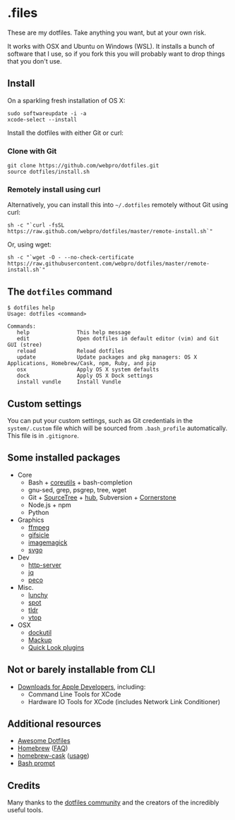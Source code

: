 # .files

These are my dotfiles. Take anything you want, but at your own risk.

It works with OSX and Ubuntu on Windows (WSL). It installs a bunch of software that I use, so if you fork this you will probably want to drop things that you don't use.

## Install

On a sparkling fresh installation of OS X:

    sudo softwareupdate -i -a
    xcode-select --install

Install the dotfiles with either Git or curl:

### Clone with Git

    git clone https://github.com/webpro/dotfiles.git
    source dotfiles/install.sh

### Remotely install using curl

Alternatively, you can install this into `~/.dotfiles` remotely without Git using curl:

    sh -c "`curl -fsSL https://raw.github.com/webpro/dotfiles/master/remote-install.sh`"

Or, using wget:

    sh -c "`wget -O - --no-check-certificate https://raw.githubusercontent.com/webpro/dotfiles/master/remote-install.sh`"

## The `dotfiles` command

    $ dotfiles help
    Usage: dotfiles <command>
    
    Commands:
       help               This help message
       edit               Open dotfiles in default editor (vim) and Git GUI (stree)
       reload             Reload dotfiles
       update             Update packages and pkg managers: OS X Applications, Homebrew/Cask, npm, Ruby, and pip
       osx                Apply OS X system defaults
       dock               Apply OS X Dock settings
       install vundle     Install Vundle

## Custom settings

You can put your custom settings, such as Git credentials in the `system/.custom` file which will be sourced from `.bash_profile` automatically. This file is in `.gitignore`.

## Some installed packages

* Core
    * Bash + [coreutils](http://en.wikipedia.org/wiki/GNU_Core_Utilities) + bash-completion
    * gnu-sed, grep, psgrep, tree, wget
    * Git + [SourceTree](http://www.sourcetreeapp.com) + [hub](http://hub.github.com/), Subversion + [Cornerstone](https://www.zennaware.com/cornerstone/)
    * Node.js + npm
    * Python
* Graphics
    * [ffmpeg](https://www.ffmpeg.org)
    * [gifsicle](http://www.lcdf.org/gifsicle)
    * [imagemagick](http://www.imagemagick.org)
    * [svgo](https://github.com/svg/svgo)
* Dev
    * [http-server](https://github.com/nodeapps/http-server)
    * [jq](http://stedolan.github.io/jq/)
    * [peco](http://peco.github.io/)
* Misc.
    * [lunchy](https://github.com/eddiezane/lunchy)
    * [spot](https://github.com/guille/spot)
    * [tldr](https://github.com/tldr-pages/tldr)
    * [vtop](https://github.com/MrRio/vtop)
* OSX
    * [dockutil](https://github.com/kcrawford/dockutil)
    * [Mackup](https://github.com/lra/mackup)
    * [Quick Look plugins](https://github.com/sindresorhus/quick-look-plugins)

## Not or barely installable from CLI

* [Downloads for Apple Developers](https://developer.apple.com/downloads), including:
    * Command Line Tools for XCode
    * Hardware IO Tools for XCode (includes Network Link Conditioner)

## Additional resources

* [Awesome Dotfiles](https://github.com/webpro/awesome-dotfiles)
* [Homebrew](http://brew.sh/) ([FAQ](https://github.com/Homebrew/homebrew/wiki/FAQ))
* [homebrew-cask](http://caskroom.io/) ([usage](https://github.com/phinze/homebrew-cask/blob/master/USAGE.md))
* [Bash prompt](http://wiki.archlinux.org/index.php/Color_Bash_Prompt)

## Credits

Many thanks to the [dotfiles community](http://dotfiles.github.io/) and the creators of the incredibly useful tools.
